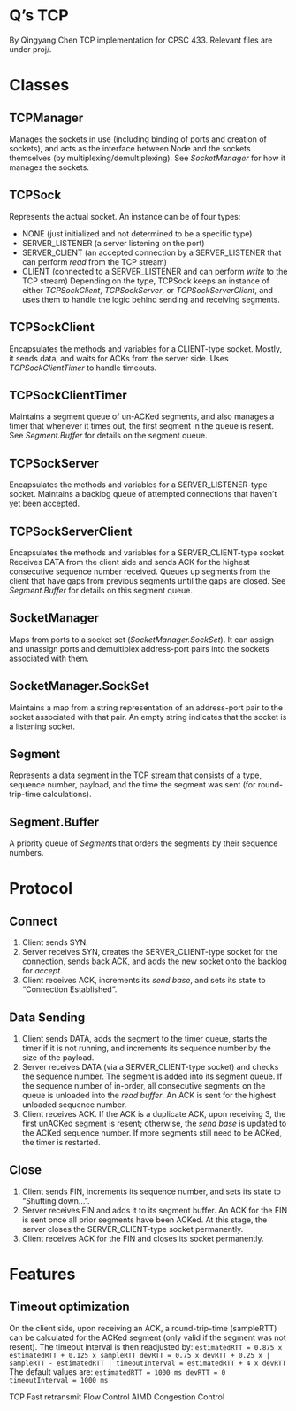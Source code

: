 # Q’s TCP
By Qingyang Chen
TCP implementation for CPSC 433. Relevant files are under proj/.

# Classes

## TCPManager
Manages the sockets in use (including binding of ports and creation of sockets), and acts as the interface between Node and the sockets themselves (by multiplexing/demultiplexing). See *SocketManager* for how it manages the sockets.

## TCPSock
Represents the actual socket. An instance can be of four types:
- NONE (just initialized and not determined to be a specific type)
- SERVER_LISTENER (a server listening on the port)
- SERVER_CLIENT (an accepted connection by a SERVER_LISTENER that can perform *read* from the TCP stream)
- CLIENT (connected to a SERVER_LISTENER and can perform *write* to the TCP stream)
Depending on the type, TCPSock keeps an instance of either *TCPSockClient*, *TCPSockServer*, or *TCPSockServerClient*, and uses them to handle the logic behind sending and receiving segments.

## TCPSockClient
Encapsulates the methods and variables for a CLIENT-type socket. Mostly, it sends data, and waits for ACKs from the server side. Uses *TCPSockClientTimer* to handle timeouts.

## TCPSockClientTimer
Maintains a segment queue of un-ACKed segments, and also manages a timer that whenever it times out, the first segment in the queue is resent. See *Segment.Buffer* for details on the segment queue.

## TCPSockServer
Encapsulates the methods and variables for a SERVER_LISTENER-type socket. Maintains a backlog queue of attempted connections that haven’t yet been accepted.

## TCPSockServerClient
Encapsulates the methods and variables for a SERVER_CLIENT-type socket. Receives DATA from the client side and sends ACK for the highest consecutive sequence number received. Queues up segments from the client that have gaps from previous segments until the gaps are closed. See *Segment.Buffer* for details on this segment queue.

## SocketManager
Maps from ports to a socket set (*SocketManager.SockSet*). It can assign and unassign ports and demultiplex address-port pairs into the sockets associated with them.

## SocketManager.SockSet
Maintains a map from a string representation of an address-port pair to the socket associated with that pair. An empty string indicates that the socket is a listening socket.

## Segment
Represents a data segment in the TCP stream that consists of a type, sequence number, payload, and the time the segment was sent (for round-trip-time calculations).

## Segment.Buffer
A priority queue of *Segment*s that orders the segments by their sequence numbers.

# Protocol

## Connect
1. Client sends SYN.
2. Server receives SYN, creates the SERVER_CLIENT-type socket for the connection, sends back ACK, and adds the new socket onto the backlog for *accept*.
3. Client receives ACK, increments its *send base*, and sets its state to “Connection Established”.

## Data Sending
1. Client sends DATA, adds the segment to the timer queue, starts the timer if it is not running, and increments its sequence number by the size of the payload.
2. Server receives DATA (via a SERVER_CLIENT-type socket) and checks the sequence number. The segment is added into its segment queue. If the sequence number of in-order, all consecutive segments on the queue is unloaded into the *read buffer*. An ACK is sent for the highest unloaded sequence number.
3. Client receives ACK. If the ACK is a duplicate ACK, upon receiving 3, the first unACKed segment is resent; otherwise, the *send base* is updated to the ACKed sequence number. If more segments still need to be ACKed, the timer is restarted.

## Close
1. Client sends FIN, increments its sequence number, and sets its state to “Shutting down…”.
2. Server receives FIN and adds it to its segment buffer. An ACK for the FIN is sent once all prior segments have been ACKed. At this stage, the server closes the SERVER_CLIENT-type socket permanently.
3. Client receives ACK for the FIN and closes its socket permanently.

# Features

## Timeout optimization
On the client side, upon receiving an ACK, a round-trip-time (sampleRTT) can be calculated for the ACKed segment (only valid if the segment was not resent). The timeout interval is then readjusted by:
`estimatedRTT = 0.875 x estimatedRTT + 0.125 x sampleRTT
devRTT = 0.75 x devRTT + 0.25 x | sampleRTT - estimatedRTT |
timeoutInterval = estimatedRTT + 4 x devRTT`
The default values are:
`estimatedRTT = 1000 ms
devRTT = 0
timeoutInterval = 1000 ms`

TCP Fast retransmit
Flow Control
AIMD Congestion Control
